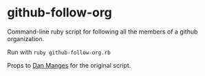 github-follow-org
=================

Command-line ruby script for following all the members of a github organization.

Run with `ruby github-follow-org.rb`

Props to [Dan Manges](https://github.com/dan-manges) for the original script.
